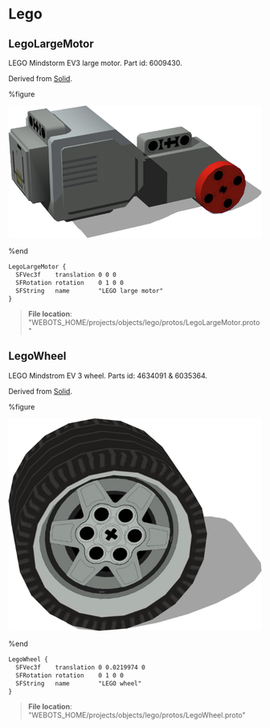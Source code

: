# Lego

## LegoLargeMotor

LEGO Mindstorm EV3 large motor. Part id: 6009430.

Derived from [Solid](../reference/solid.md).

%figure

![LegoLargeMotor](images/objects/lego/LegoLargeMotor/model.png)

%end

```
LegoLargeMotor {
  SFVec3f    translation 0 0 0
  SFRotation rotation    0 1 0 0
  SFString   name        "LEGO large motor"
}
```

> **File location**: "WEBOTS\_HOME/projects/objects/lego/protos/LegoLargeMotor.proto"

## LegoWheel

LEGO Mindstrom EV 3 wheel. Parts id: 4634091 & 6035364.

Derived from [Solid](../reference/solid.md).

%figure

![LegoWheel](images/objects/lego/LegoWheel/model.png)

%end

```
LegoWheel {
  SFVec3f    translation 0 0.0219974 0
  SFRotation rotation    0 1 0 0
  SFString   name        "LEGO wheel"
}
```

> **File location**: "WEBOTS\_HOME/projects/objects/lego/protos/LegoWheel.proto"

